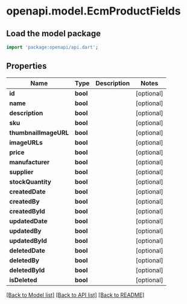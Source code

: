# openapi.model.EcmProductFields

## Load the model package
```dart
import 'package:openapi/api.dart';
```

## Properties
Name | Type | Description | Notes
------------ | ------------- | ------------- | -------------
**id** | **bool** |  | [optional] 
**name** | **bool** |  | [optional] 
**description** | **bool** |  | [optional] 
**sku** | **bool** |  | [optional] 
**thumbnailImageURL** | **bool** |  | [optional] 
**imageURLs** | **bool** |  | [optional] 
**price** | **bool** |  | [optional] 
**manufacturer** | **bool** |  | [optional] 
**supplier** | **bool** |  | [optional] 
**stockQuantity** | **bool** |  | [optional] 
**createdDate** | **bool** |  | [optional] 
**createdBy** | **bool** |  | [optional] 
**createdById** | **bool** |  | [optional] 
**updatedDate** | **bool** |  | [optional] 
**updatedBy** | **bool** |  | [optional] 
**updatedById** | **bool** |  | [optional] 
**deletedDate** | **bool** |  | [optional] 
**deletedBy** | **bool** |  | [optional] 
**deletedById** | **bool** |  | [optional] 
**isDeleted** | **bool** |  | [optional] 

[[Back to Model list]](../README.md#documentation-for-models) [[Back to API list]](../README.md#documentation-for-api-endpoints) [[Back to README]](../README.md)


